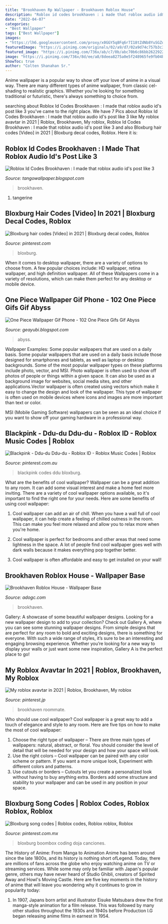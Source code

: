 ```yaml
---
title: "Brookhaven Rp Wallpaper - Brookhaven Roblox House"
description: "Roblox id codes brookhaven : i made that roblox audio id&#039;s post like 3"
date: "2022-04-07"
categories:
- "Best Wallpaper"
tags: ["Best Wallpaper"]
images:
- "https://lh6.googleusercontent.com/proxy/x0GGY5q8Fq6r7I18tZdNb8YuSGZorPV6QOld99yzu5lS8zslfUE6dEpsL8UhBpUA0TPvAF1d0ySVW8TIUyrBeGmpX9h58RJt=w1200-h630-pd"
featuredImage: "https://i.pinimg.com/originals/02/a9/d7/02a9d74c757b3c3ed0e312e15d22135d.jpg"
featured_image: "https://i.pinimg.com/736x/ab/c7/0b/abc70b6c86bb2622922376623e774f6f.jpg"
image: "https://i.pinimg.com/736x/8d/ee/a8/8deea8275a0e5f248965fe9fb04b1ffa.jpg"
ShowToc: true
author: "Colten Shanahan Sr."
---
```



Anime wallpaper is a popular way to show off your love of anime in a visual way. There are many different types of anime wallpaper, from classic cel-shading to realistic graphics. Whether you're looking for something traditional or futuristic, there's always something to choice from.

	

		
searching about Roblox Id Codes Brookhaven : I made that roblox audio id&#039;s post like 3 you've came to the right place. We have 7 Pics about Roblox Id Codes Brookhaven : I made that roblox audio id&#039;s post like 3 like My roblox avavtar in 2021 | Roblox, Brookhaven, My roblox, Roblox Id Codes Brookhaven : I made that roblox audio id&#039;s post like 3 and also Bloxburg hair codes [Video] in 2021 | Bloxburg decal codes, Roblox. Here it is:
		
    
## Roblox Id Codes Brookhaven : I Made That Roblox Audio Id&#039;s Post Like 3

<img loading=lazy src="https://lh6.googleusercontent.com/proxy/x0GGY5q8Fq6r7I18tZdNb8YuSGZorPV6QOld99yzu5lS8zslfUE6dEpsL8UhBpUA0TPvAF1d0ySVW8TIUyrBeGmpX9h58RJt=w1200-h630-pd" onerror="this.onerror=null;this.src='https://tse2.mm.bing.net/th?id=OIP.vjwV6yziezoBVTKqUSOfFwHaD4&amp;pid=15.1';" alt="Roblox Id Codes Brookhaven : I made that roblox audio id&#039;s post like 3">

_Source: tangowallpaper.blogspot.com_

>brookhaven. 

	

1. tangerine 

    
## Bloxburg Hair Codes [Video] In 2021 | Bloxburg Decal Codes, Roblox

<img loading=lazy src="https://i.pinimg.com/736x/ab/c7/0b/abc70b6c86bb2622922376623e774f6f.jpg" onerror="this.onerror=null;this.src='https://tse1.mm.bing.net/th?id=OIP.HpdCj2LvWvPOmq21mBvPjQAAAA&amp;pid=15.1';" alt="Bloxburg hair codes [Video] in 2021 | Bloxburg decal codes, Roblox">

_Source: pinterest.com_

>bloxburg. 

	

When it comes to desktop wallpaper, there are a variety of options to choose from. A few popular choices include: HD wallpaper, retina wallpaper, and high definition wallpaper. All of these Wallpapers come in a variety of resolutions, which can make them perfect for any desktop or mobile device. 

    
## One Piece Wallpaper Gif Phone - 102 One Piece Gifs Gif Abyss

<img loading=lazy src="https://i0.wp.com/community.facer.io/uploads/default/original/3X/0/b/0b79a07c2db8924d34813dbda38c9d93c66f294a.gif" onerror="this.onerror=null;this.src='https://tse4.mm.bing.net/th?id=OIP.pnWXJ2jGwSH0Lq7IQisY_gAAAA&amp;pid=15.1';" alt="One Piece Wallpaper Gif Phone - 102 One Piece Gifs Gif Abyss">

_Source: geayubi.blogspot.com_

>abyss. 

	

Wallpaper Examples: Some popular wallpapers that are used on a daily basis.
Some popular wallpapers that are used on a daily basis include those designed for smartphones and tablets, as well as laptop or desktop backgrounds. Some of the most popular wallpaper types on these platforms include photo, vector, and MSI. 
Photo wallpaper is often used to show off photos of people or things within a given space. It can also be used as a background image for websites, social media sites, and other applications.Vector wallpaper is often created using vectors which make it easy to change the design and look of the wallpaper. This type of wallpaper is often used on mobile devices where icons and images are more important than text or color. 

MSI (Mobile Gaming Software) wallpapers can be seen as an ideal choice if you want to show off your gaming hardware in a professional way.

    
## Blackpink - Ddu-du Ddu-du - Roblox ID - Roblox Music Codes | Roblox

<img loading=lazy src="https://i.pinimg.com/originals/02/a9/d7/02a9d74c757b3c3ed0e312e15d22135d.jpg" onerror="this.onerror=null;this.src='https://tse2.mm.bing.net/th?id=OIP.xJ54P1l6Gwtdc_x_MZn2kAHaLG&amp;pid=15.1';" alt="Blackpink - Ddu-du Ddu-du - Roblox ID - Roblox Music Codes | Roblox">

_Source: pinterest.com.au_

>blackpink codes ddu bloxburg. 

	

What are the benefits of cool wallpaper?
Wallpaper can be a great addition to any room. It can add some visual interest and make a home feel more inviting. There are a variety of cool wallpaper options available, so it's important to find the right one for your needs. Here are some benefits of using cool wallpaper: 
1. Cool wallpaper can add an air of chill. When you have a wall full of cool wallpaper, it can help create a feeling of chilled outness in the room. This can make you feel more relaxed and allow you to relax more when you're home. 

2. Cool wallpaper is perfect for bedrooms and other areas that need some lightness in the space. A lot of people find cool wallpaper goes well with dark walls because it makes everything pop together better. 

3. Cool wallpaper is often affordable and easy to get installed on your wall!

    
## Brookhaven Roblox House - Wallpaper Base

<img loading=lazy src="https://i.ytimg.com/vi/MLuQ4UlBLio/maxresdefault.jpg" onerror="this.onerror=null;this.src='https://tse1.mm.bing.net/th?id=OIP.NK12D96sRmvjmaaFa1ywswHaEK&amp;pid=15.1';" alt="Brookhaven Roblox House - Wallpaper Base">

_Source: adogc.com_

>brookhaven. 

	

Gallery: A showcase of some beautiful wallpaper designs.
Looking for a new wallpaper design to add to your collection? Check out Gallery A, where you can see some stunning wallpaper designs. From simple designs that are perfect for any room to bold and exciting designs, there is something for everyone. With such a wide range of styles, it’s sure to be an interesting and engaging browsing experience. Whether you’re looking for a new way to display your walls or just want some new inspiration, Gallery A is the perfect place to go!





	
	
    
## My Roblox Avavtar In 2021 | Roblox, Brookhaven, My Roblox

<img loading=lazy src="https://i.pinimg.com/736x/8d/ee/a8/8deea8275a0e5f248965fe9fb04b1ffa.jpg" onerror="this.onerror=null;this.src='https://tse4.mm.bing.net/th?id=OIP.u5T8eGyu9ga2fnik1pphsAHaFj&amp;pid=15.1';" alt="My roblox avavtar in 2021 | Roblox, Brookhaven, My roblox">

_Source: pinterest.jp_

>brookhaven roommate. 

	

Who should use cool wallpaper?
Cool wallpaper is a great way to add a touch of elegance and style to any room. Here are five tips on how to make the most of cool wallpaper: 
1) Choose the right type of wallpaper – There are three main types of wallpapers: natural, abstract, or floral. You should consider the level of detail that will be needed for your design and how your space will look. 
2) Use the right colors – Cool wallpaper can be paired with any color scheme or pattern. If you want a more unique look, Experiment with different colors and patterns. 
3) Use cutouts or borders – Cutouts let you create a personalized look without having to buy anything extra. Borders add some structure and stability to your wallpaper and can be used in any position in your space.

    
## Bloxburg Song Codes | Roblox Codes, Roblox Roblox, Roblox

<img loading=lazy src="https://i.pinimg.com/736x/78/3e/46/783e46a18270046af691217cb9249a91.jpg" onerror="this.onerror=null;this.src='https://tse1.mm.bing.net/th?id=OIP.g3pgY82X019TBz3bsm2NggHaHs&amp;pid=15.1';" alt="Bloxburg song codes | Roblox codes, Roblox roblox, Roblox">

_Source: pinterest.com.mx_

>bloxburg boombox coding doja canciones. 

	

The History of Anime: From Manga to Animation
Anime has been around since the late 1800s, and its history is nothing short ofLegend. Today, there are millions of fans across the globe who enjoy watching anime on TV or streaming services. While some may only be familiar with Japan's popular genre, others may have never heard of Studio Ghibli, creators of Spirited Away and Howl's Moving Castle. Here are five key moments in the history of anime that will leave you wondering why it continues to grow in popularity today:
1) In 1907, Japans born artist and illustrator Eisuke Matsubara drew the first manga-style animation for a film release. This was followed by many other studios throughout the 1930s and 1940s before Production I.G began releasing anime films in earnest in 1954.

